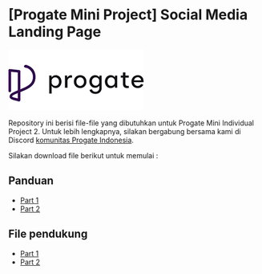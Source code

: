 # [Progate Mini Project] Social Media Landing Page

![Progate](./progate.png)

Repository ini berisi file-file yang dibutuhkan untuk Progate Mini Individual Project 2. Untuk lebih lengkapnya, silakan bergabung bersama kami di Discord [komunitas Progate Indonesia](https://tinyurl.com/ProgateID).

Silakan download file berikut untuk memulai :

## Panduan
 * [Part 1](./Mini_Individual_Project_2_-_Part_1_-_Social_Media_Landing_Page.pdf)
 * [Part 2](./Mini_Individual_Project_2_-_Part_2_-_Social_Media_Landing_Page.pdf)

 ## File pendukung
 * [Part 1](./Part_1_-_Persiapan.rar)
 * [Part 2](./Part_2_-_Persiapan.rar)

